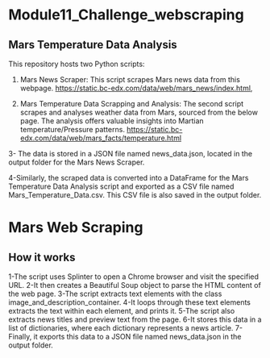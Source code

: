 # Module11_Challenge_webscraping

## Mars Temperature Data Analysis

This repository hosts two Python scripts:

1. Mars News Scraper: This script scrapes Mars news data from this webpage.
https://static.bc-edx.com/data/web/mars_news/index.html,

2. Mars Temperature Data Scrapping and Analysis: The second script scrapes and analyses weather data from Mars, sourced from the below page. The analysis offers valuable insights into Martian temperature/Pressure patterns.
https://static.bc-edx.com/data/web/mars_facts/temperature.html

3- The data is stored in a JSON file named news_data.json, located in the output folder for the Mars News Scraper.

4-Similarly, the scraped data is converted into a DataFrame for the Mars Temperature Data Analysis script and exported as a CSV file named Mars_Temperature_Data.csv. This CSV file is also saved in the output folder.

# Mars Web Scraping

## How it works
1-The script uses Splinter to open a Chrome browser and visit the specified URL.
2-It then creates a Beautiful Soup object to parse the HTML content of the web page.
3-The script extracts text elements with the class image_and_description_container.
4-It loops through these text elements extracts the text within each element, and prints it.
5-The script also extracts news titles and preview text from the page.
6-It stores this data in a list of dictionaries, where each dictionary represents a news article.
7-Finally, it exports this data to a JSON file named news_data.json in the output folder.



